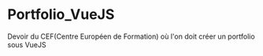 # Portfolio_VueJS
Devoir du CEF(Centre Européen de Formation) où l'on doit créer un portfolio sous VueJS
